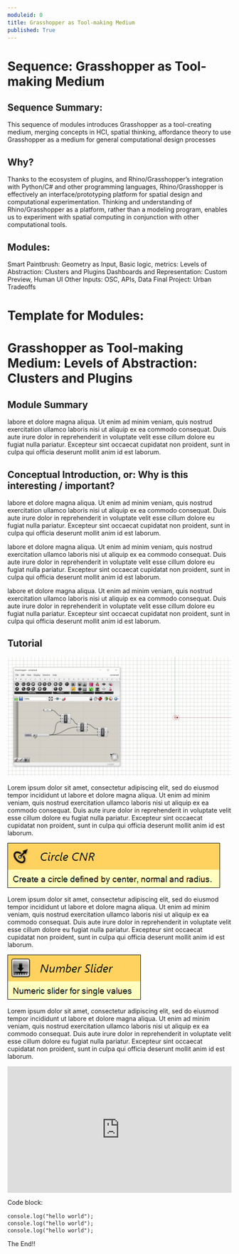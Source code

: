 ```yaml
---
moduleid: 0
title: Grasshopper as Tool-making Medium
published: True
---
```

# Sequence: Grasshopper as Tool-making Medium
## Sequence Summary:
This sequence of modules introduces Grasshopper as a tool-creating medium, merging concepts in HCI, spatial thinking, affordance theory to use Grasshopper as a medium for general computational design processes
## Why?
Thanks to the ecosystem of plugins, and Rhino/Grasshopper’s integration with Python/C# and other programming languages, Rhino/Grasshopper is effectively an interface/prototyping platform for spatial design and computational experimentation. Thinking and understanding of Rhino/Grasshopper as a platform, rather than a modeling program, enables us to experiment with spatial computing in conjunction with other computational tools.
## Modules:
Smart Paintbrush: Geometry as Input, Basic logic, metrics: 
Levels of Abstraction: Clusters and Plugins
Dashboards and Representation: Custom Preview, Human UI
Other Inputs: OSC, APIs, Data
Final Project: Urban Tradeoffs

Template for Modules:
===========================================

# Grasshopper as Tool-making Medium: Levels of Abstraction: Clusters and Plugins
## Module Summary

labore et dolore magna aliqua. Ut enim ad minim veniam, quis nostrud exercitation ullamco laboris nisi ut aliquip ex ea commodo consequat. Duis aute irure dolor in reprehenderit in voluptate velit esse cillum dolore eu fugiat nulla pariatur. Excepteur sint occaecat cupidatat non proident, sunt in culpa qui officia deserunt mollit anim id est laborum.

## Conceptual Introduction, or: Why is this interesting / important?

labore et dolore magna aliqua. Ut enim ad minim veniam, quis nostrud exercitation ullamco laboris nisi ut aliquip ex ea commodo consequat. Duis aute irure dolor in reprehenderit in voluptate velit esse cillum dolore eu fugiat nulla pariatur. Excepteur sint occaecat cupidatat non proident, sunt in culpa qui officia deserunt mollit anim id est laborum.

labore et dolore magna aliqua. Ut enim ad minim veniam, quis nostrud exercitation ullamco laboris nisi ut aliquip ex ea commodo consequat. Duis aute irure dolor in reprehenderit in voluptate velit esse cillum dolore eu fugiat nulla pariatur. Excepteur sint occaecat cupidatat non proident, sunt in culpa qui officia deserunt mollit anim id est laborum.

labore et dolore magna aliqua. Ut enim ad minim veniam, quis nostrud exercitation ullamco laboris nisi ut aliquip ex ea commodo consequat. Duis aute irure dolor in reprehenderit in voluptate velit esse cillum dolore eu fugiat nulla pariatur. Excepteur sint occaecat cupidatat non proident, sunt in culpa qui officia deserunt mollit anim id est laborum.
## Tutorial


![blahblah](0-template-gif.gif#img-full)


Lorem ipsum dolor sit amet, consectetur adipiscing elit, sed do eiusmod tempor incididunt ut labore et dolore magna aliqua. Ut enim ad minim veniam, quis nostrud exercitation ullamco laboris nisi ut aliquip ex ea commodo consequat. Duis aute irure dolor in reprehenderit in voluptate velit esse cillum dolore eu fugiat nulla pariatur. Excepteur sint occaecat cupidatat non proident, sunt in culpa qui officia deserunt mollit anim id est laborum.

![alt-text](images_can_be_named_anything.png#img-left)

Lorem ipsum dolor sit amet, consectetur adipiscing elit, sed do eiusmod tempor incididunt ut labore et dolore magna aliqua. Ut enim ad minim veniam, quis nostrud exercitation ullamco laboris nisi ut aliquip ex ea commodo consequat. Duis aute irure dolor in reprehenderit in voluptate velit esse cillum dolore eu fugiat nulla pariatur. Excepteur sint occaecat cupidatat non proident, sunt in culpa qui officia deserunt mollit anim id est laborum.

![more alt-text about image](images/images_work_in_subfolders.png#img-right)



Lorem ipsum dolor sit amet, consectetur adipiscing elit, sed do eiusmod tempor incididunt ut labore et dolore magna aliqua. Ut enim ad minim veniam, quis nostrud exercitation ullamco laboris nisi ut aliquip ex ea commodo consequat. Duis aute irure dolor in reprehenderit in voluptate velit esse cillum dolore eu fugiat nulla pariatur. Excepteur sint occaecat cupidatat non proident, sunt in culpa qui officia deserunt mollit anim id est laborum.

<div class=”video”>
<div style="padding:56.25% 0 0 0;position:relative;"><iframe src="https://player.vimeo.com/video/603252807?h=28246f992b&amp;badge=0&amp;autopause=0&amp;player_id=0&amp;app_id=58479" frameborder="0" allow="autoplay; fullscreen; picture-in-picture" allowfullscreen style="position:absolute;top:0;left:0;width:100%;height:100%;" title="Introduction to Rhino 1 of 3: Interface"></iframe></div><script src="https://player.vimeo.com/api/player.js"></script>
</div>

Code block:
```
console.log("hello world");
console.log("hello world");
console.log("hello world");
```

The End!!

